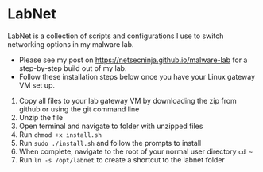 # LabNet

LabNet is a collection of scripts and configurations I use to switch networking options in my malware lab.
* Please see my post on https://netsecninja.github.io/malware-lab for a step-by-step build out of my lab.
* Follow these installation steps below once you have your Linux gateway VM set up.

1. Copy all files to your lab gateway VM by downloading the zip from github or using the git command line
2. Unzip the file
3. Open terminal and navigate to folder with unzipped files
4. Run ```chmod +x install.sh```
5. Run ```sudo ./install.sh``` and follow the prompts to install
6. When complete, navigate to the root of your normal user directory ```cd ~```
7. Run ```ln -s /opt/labnet``` to create a shortcut to the labnet folder

